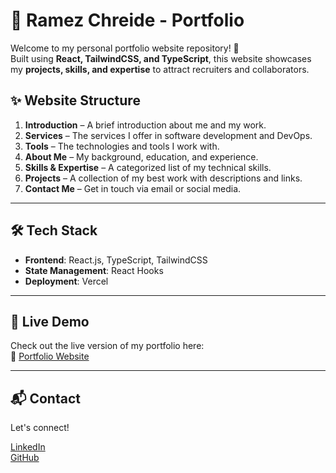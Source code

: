 # 🌟 Ramez Chreide - Portfolio

Welcome to my personal portfolio website repository! 🚀  
Built using **React, TailwindCSS, and TypeScript**, this website showcases my **projects, skills, and expertise** to attract recruiters and collaborators.

## ✨ Website Structure

1. **Introduction** – A brief introduction about me and my work.  
2. **Services** – The services I offer in software development and DevOps.  
3. **Tools** – The technologies and tools I work with.  
4. **About Me** – My background, education, and experience.  
5. **Skills & Expertise** – A categorized list of my technical skills.  
6. **Projects** – A collection of my best work with descriptions and links.  
7. **Contact Me** – Get in touch via email or social media.

---

## 🛠 Tech Stack

- **Frontend**: React.js, TypeScript, TailwindCSS  
- **State Management**: React Hooks  
- **Deployment**: Vercel

---

## 🚀 Live Demo

Check out the live version of my portfolio here:  
🔗 [Portfolio Website](https://ramezch.netlify.app/)

---

## 📬 Contact

Let's connect!

[LinkedIn](https://www.linkedin.com/in/ramez-chreide)  
[GitHub](https://github.com/RamezCh)
